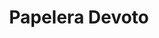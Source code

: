 ---
title: "Papelera Devoto"
url: /ciudad-autonoma-de-buenos-aires/papelera-devoto/
shop: Schreibwaren
---